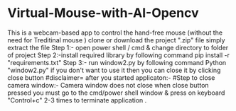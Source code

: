 # Virtual-Mouse-with-AI-Opencv
This is a webcam-based app to control the hand-free mouse (without the need for Treditinal mouse )
 clone or download the project ".zip" file
 simply extract the file
Step 1:-
open power shell / cmd & change directory to folder of project
Step 2:-install required library by following command
pip install -r "requirements.txt"
Step 3:- run window2.py by following command 
Python "window2.py"
if you don't want to use it then you can close it by clicking close button
#disclaimer=
after you started applicaton:- 
#Step to close camera window:-
Camera window does not close when close button pressed you must go to the cmd/power shell window & press on keyboard "Control+c" 2-3 times to terminate application .

